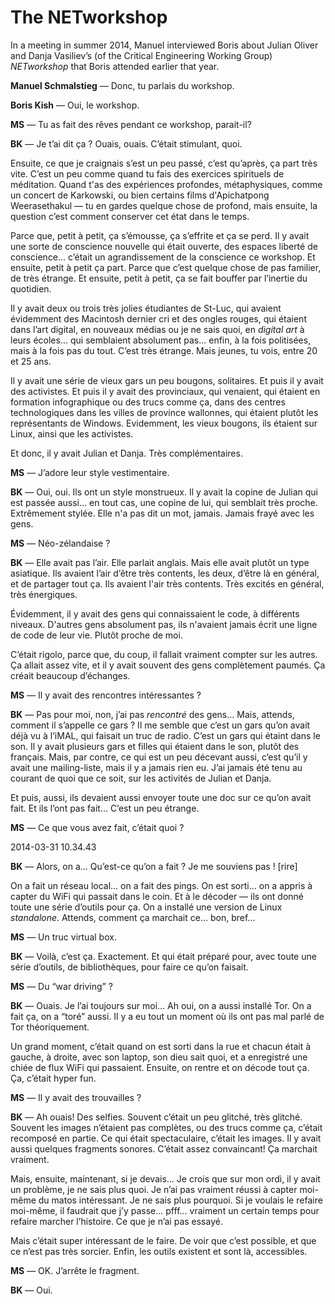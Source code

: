# The NETworkshop

In a meeting in summer 2014, Manuel interviewed Boris about Julian Oliver and Danja Vasiliev’s (of the Critical Engineering Working Group) *NETworkshop* that Boris attended earlier that year.

**Manuel Schmalstieg** — Donc, tu parlais du workshop.

**Boris Kish** — Oui, le workshop.

**MS** — Tu as fait des rêves pendant ce workshop, parait-il?

**BK** — Je t’ai dit ça ? Ouais, ouais. C’était stimulant, quoi.

Ensuite, ce que je craignais s’est un peu passé, c’est qu’après, ça part très vite. C’est un peu comme quand tu fais des exercices spirituels de méditation. Quand t'as des expériences profondes, métaphysiques, comme un concert de Karkowski, ou bien certains films d'Apichatpong Weerasethakul — tu en gardes quelque chose de profond, mais ensuite, la question c’est comment conserver cet état dans le temps.

Parce que, petit à petit, ça s’émousse, ça s’effrite et ça se perd. Il y avait une sorte de conscience nouvelle qui était ouverte, des espaces liberté de conscience… c’était un agrandissement de la conscience ce workshop. Et ensuite, petit à petit ça part. Parce que c’est quelque chose de pas familier, de très étrange. Et ensuite, petit à petit, ça se fait bouffer par l’inertie du quotidien.

Il y avait deux ou trois très jolies étudiantes de St-Luc, qui avaient évidemment des Macintosh dernier cri et des ongles rouges, qui étaient dans l’art digital, en nouveaux médias ou je ne sais quoi, en *digital art* à leurs écoles... qui semblaient absolument pas… enfin, à la fois politisées, mais à la fois pas du tout. C’est très étrange. Mais jeunes, tu vois, entre 20 et 25 ans.

Il y avait une série de vieux gars un peu bougons, solitaires. Et puis il y avait des activistes. Et puis il y avait des provinciaux, qui venaient, qui étaient en formation infographique ou des trucs comme ça, dans des centres technologiques dans les villes de province wallonnes, qui étaient plutôt les représentants de Windows. Evidemment, les vieux bougons, ils étaient sur Linux, ainsi que les activistes. 

Et donc, il y avait Julian et Danja. Très complémentaires.

**MS** — J’adore leur style vestimentaire.

**BK** — Oui, oui. Ils ont un style monstrueux. Il y avait la copine de Julian qui est passée aussi… en tout cas, une copine de lui, qui semblait très proche. Extrêmement stylée. Elle n'a pas dit un mot, jamais. Jamais frayé avec les gens.

**MS** — Néo-zélandaise ?

**BK** — Elle avait pas l’air. Elle parlait anglais. Mais elle avait plutôt un type asiatique. Ils avaient l’air d’être très contents, les deux, d’être là en général, et de partager tout ça. Ils avaient l'air très contents. Très excités en général, très énergiques. 

Évidemment, il y avait des gens qui connaissaient le code, à différents niveaux. D'autres gens absolument pas, ils n'avaient jamais écrit une ligne de code de leur vie. Plutôt proche de moi. 

C’était rigolo, parce que, du coup, il fallait vraiment compter sur les autres. Ça allait assez vite, et il y avait souvent des gens complètement paumés. Ça créait beaucoup d’échanges.

**MS** — Il y avait des rencontres intéressantes ?

**BK** — Pas pour moi, non, j’ai pas *rencontré* des gens… Mais, attends, comment il s’appelle ce gars ? Il me semble que c’est un gars qu’on avait déjà vu à l’iMAL, qui faisait un truc de radio. C’est un gars qui étaint dans le son. Il y avait plusieurs gars et filles qui étaient dans le son, plutôt des français. Mais, par contre, ce qui est un peu décevant aussi, c’est qu’il y avait une mailing-liste, mais il y a jamais rien eu. J’ai jamais été tenu au courant de quoi que ce soit, sur les activités de Julian et Danja.  

Et puis, aussi, ils devaient aussi envoyer toute une doc sur ce qu’on avait fait. Et ils l’ont pas fait... C’est un peu étrange.

**MS** — Ce que vous avez fait, c’était quoi ?

2014-03-31 10.34.43

**BK** — Alors, on a... Qu’est-ce qu’on a fait ? Je me souviens pas ! [rire] 

On a fait un réseau local… on a fait des pings. On est sorti… on a appris à capter du WiFi qui passait dans le coin. Et à le décoder — ils ont donné toute une série d’outils pour ça. On a installé une version de Linux *standalone*. Attends, comment ça marchait ce… bon, bref…

**MS** — Un truc virtual box.

**BK** — Voilà, c’est ça. Exactement. Et qui était préparé pour, avec toute une série d’outils, de bibliothèques, pour faire ce qu’on faisait.

**MS** — Du “war driving” ?

**BK** — Ouais. Je l’ai toujours sur moi… Ah oui, on a aussi installé Tor. On a fait ça, on a “toré” aussi. Il y a eu tout un moment où ils ont pas mal parlé de Tor théoriquement.
  
Un grand moment, c’était quand on est sorti dans la rue et chacun était à gauche, à droite, avec son laptop, son dieu sait quoi, et a enregistré une chiée de flux WiFi qui passaient. Ensuite, on rentre et on décode tout ça. Ça, c’était hyper fun.

**MS** — Il y avait des trouvailles ?

**BK** — Ah ouais! Des selfies. Souvent c’était un peu glitché, très glitché. Souvent les images n’étaient pas complètes, ou des trucs comme ça, c’était recomposé en partie. Ce qui était spectaculaire, c’était les images. Il y avait aussi quelques fragments sonores. C’était assez convaincant! Ça marchait vraiment. 

Mais, ensuite, maintenant, si je devais… Je crois que sur mon ordi, il y avait un problème, je ne sais plus quoi. Je n’ai pas vraiment réussi à capter moi-même du matos intéressant. Je ne sais plus pourquoi. Si je voulais le refaire moi-même, il faudrait que j’y passe... pfff... vraiment un certain temps pour refaire marcher l’histoire. Ce que je n’ai pas essayé.
  
Mais c’était super intéressant de le faire. De voir que c’est possible, et que ce n’est pas très sorcier. Enfin, les outils existent et sont là, accessibles.

**MS** — OK. J’arrête le fragment.

**BK** — Oui.